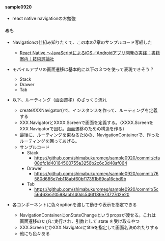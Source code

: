 #### sample0920
- react native navigationのお勉強

#### めも

- Navigationの仕組み知りたくて、この本の7章のサンプルコード写経した
  - [React Native ～JavaScriptによるiOS／Androidアプリ開発の実践：書籍案内｜技術評論社](https://gihyo.jp/book/2020/978-4-297-11391-9)

- モバイルアプリの画面遷移は基本的に以下の３つを使って表現できそう？
   - Stack
   - Drawer
   - Tab
- 以下、ルーティング（画面遷移）のざっくり流れ   
  - createXXXNavigator()で、インスタンスを作って、ルーティングを定義する
  - XXX.NavigatorとXXXX.Screenで画面を定義する。（XXXX.ScreenをXXX.Navigatorで囲む。画面遷移のための構造を作る）
  - 最後に、ルーティングを束ねるための、NavigationContainerで、作ったルーティングを囲ってあげる。
  - サンプルコード
     - Stack
        - https://github.com/shimabukuromeg/sample0920/commit/cfa08dfc1d40164500755a3256b2c6c3d48af064
     - Drawer
        - https://github.com/shimabukuromeg/sample0920/commit/76580d686e7eb118abf60bf17351b69ca16cbd9b
     - Tab
        - https://github.com/shimabukuromeg/sample0920/commit/5c56463e510598abb140dc546f186e73727d2e20

- 各コンポーネントに色々optionを渡して動きや表示を指定できる
  - NavigationContainerにonStateChangeというpropsが渡せる。これは画面遷移のたびに実行され、引数として state を受け取るやつ
  - XXX.ScreenとかXXX.Navigatorにtitleを指定して画面名決めれたりする
  - 他にも色々ある
